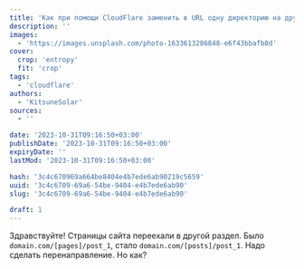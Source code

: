 ```yaml
---
title: 'Как при помощи CloudFlare заменить в URL одну директорию на другую?'
description: ''
images:
  - 'https://images.unsplash.com/photo-1633613286848-e6f43bbafb8d'
cover:
  crop: 'entropy'
  fit: 'crop'
tags:
  - 'cloudflare'
authors:
  - 'KitsuneSolar'
sources:
  - ''

date: '2023-10-31T09:16:50+03:00'
publishDate: '2023-10-31T09:16:50+03:00'
expiryDate: ''
lastMod: '2023-10-31T09:16:50+03:00'

hash: '3c4c670969a664be8404e4b7ede6ab90219c5659'
uuid: '3c4c6709-69a6-54be-9404-e4b7ede6ab90'
slug: '3c4c6709-69a6-54be-9404-e4b7ede6ab90'

draft: 1
---
```


Здравствуйте! Страницы сайта переехали в другой раздел. Было `domain.com/[pages]/post_1`, стало `domain.com/[posts]/post_1`. Надо сделать перенаправление. Но как?

<!--more-->
